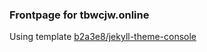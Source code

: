### Frontpage for tbwcjw.online

Using template [b2a3e8/jekyll-theme-console](https://github.com/b2a3e8/jekyll-theme-console)